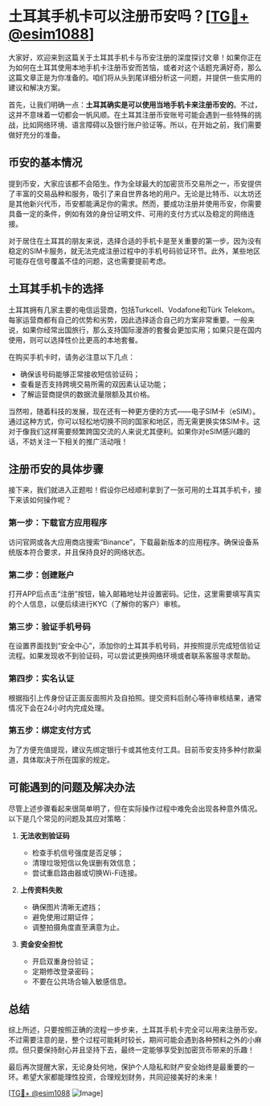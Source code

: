 # 土耳其手机卡可以注册币安吗？[[TG💪+ @esim1088](https://t.me/s/esim1088)]

大家好，欢迎来到这篇关于土耳其手机卡与币安注册的深度探讨文章！如果你正在为如何在土耳其使用本地手机卡注册币安而苦恼，或者对这个话题充满好奇，那么这篇文章正是为你准备的。咱们将从头到尾详细分析这一问题，并提供一些实用的建议和解决方案。

首先，让我们明确一点：**土耳其确实是可以使用当地手机卡来注册币安的**。不过，这并不意味着一切都会一帆风顺。在土耳其注册币安账号可能会遇到一些特殊的挑战，比如网络环境、语言障碍以及银行账户验证等。所以，在开始之前，我们需要做好充分的准备。

## 币安的基本情况

提到币安，大家应该都不会陌生。作为全球最大的加密货币交易所之一，币安提供了丰富的交易品种和服务，吸引了来自世界各地的用户。无论是比特币、以太坊还是其他新兴代币，币安都能满足你的需求。然而，要成功注册并使用币安，你需要具备一定的条件，例如有效的身份证明文件、可用的支付方式以及稳定的网络连接。

对于居住在土耳其的朋友来说，选择合适的手机卡是至关重要的第一步。因为没有稳定的SIM卡服务，就无法完成注册过程中的手机号码验证环节。此外，某些地区可能存在信号覆盖不佳的问题，这也需要提前考虑。

## 土耳其手机卡的选择

土耳其拥有几家主要的电信运营商，包括Turkcell、Vodafone和Türk Telekom。每家运营商都有自己的优势和劣势，因此选择适合自己的方案非常重要。一般来说，如果你经常出国旅行，那么支持国际漫游的套餐会更加实用；如果只是在国内使用，则可以选择性价比更高的本地套餐。

在购买手机卡时，请务必注意以下几点：
- 确保该号码能够正常接收短信验证码；
- 查看是否支持跨境交易所需的双因素认证功能；
- 了解运营商提供的数据流量限额及其价格。

当然啦，随着科技的发展，现在还有一种更方便的方式——电子SIM卡（eSIM）。通过这种方式，你可以轻松地切换不同的国家和地区，而无需更换实体SIM卡。这对于像我们这样需要频繁跨国交流的人来说尤其便利。如果你对eSIM感兴趣的话，不妨关注一下相关的推广活动哦！

## 注册币安的具体步骤

接下来，我们就进入正题啦！假设你已经顺利拿到了一张可用的土耳其手机卡，接下来该如何操作呢？

### 第一步：下载官方应用程序
访问官网或各大应用商店搜索“Binance”，下载最新版本的应用程序。确保设备系统版本符合要求，并且保持良好的网络状态。

### 第二步：创建账户
打开APP后点击“注册”按钮，输入邮箱地址并设置密码。记住，这里需要填写真实的个人信息，以便后续进行KYC（了解你的客户）审核。

### 第三步：验证手机号码
在设置界面找到“安全中心”，添加你的土耳其手机号码，并按照提示完成短信验证流程。如果发现收不到验证码，可以尝试更换网络环境或者联系客服寻求帮助。

### 第四步：实名认证
根据指引上传身份证正面反面照片及自拍照。提交资料后耐心等待审核结果，通常情况下会在24小时内完成处理。

### 第五步：绑定支付方式
为了方便充值提现，建议先绑定银行卡或其他支付工具。目前币安支持多种付款渠道，具体取决于所在国家的规定。

## 可能遇到的问题及解决办法

尽管上述步骤看起来很简单明了，但在实际操作过程中难免会出现各种意外情况。以下是几个常见的问题及其应对策略：

1. **无法收到验证码**
   - 检查手机信号强度是否足够；
   - 清理垃圾短信以免误删有效信息；
   - 尝试重启路由器或切换Wi-Fi连接。

2. **上传资料失败**
   - 确保图片清晰无遮挡；
   - 避免使用过期证件；
   - 调整拍摄角度直至满意为止。

3. **资金安全担忧**
   - 开启双重身份验证；
   - 定期修改登录密码；
   - 不要在公共场合输入敏感信息。

## 总结

综上所述，只要按照正确的流程一步步来，土耳其手机卡完全可以用来注册币安。不过需要注意的是，整个过程可能耗时较长，期间可能会遇到各种预料之外的小麻烦。但只要保持耐心并且坚持下去，最终一定能够享受到加密货币带来的乐趣！

最后再次提醒大家，无论身处何地，保护个人隐私和财产安全始终是最重要的一环。希望大家都能理性投资，合理规划财务，共同迎接美好的未来！

[[TG💪+ @esim1088](https://t.me/s/esim1088) ![Image](https://i.postimg.cc/4NQfJmqS/Snipaste-2025-05-13-00-14-12.png)]